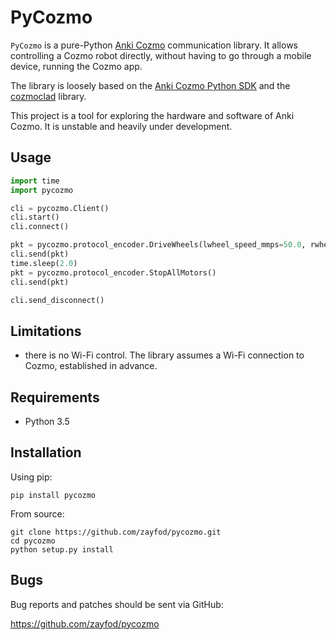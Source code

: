 PyCozmo
=======

`PyCozmo` is a pure-Python [Anki Cozmo](https://anki.com/en-us/cozmo.html) communication library. It allows controlling
a Cozmo robot directly, without having to go through a mobile device, running the Cozmo app.

The library is loosely based on the [Anki Cozmo Python SDK](https://github.com/anki/cozmo-python-sdk) and the
[cozmoclad](https://pypi.org/project/cozmoclad/) library.

This project is a tool for exploring the hardware and software of Anki Cozmo. It is unstable and heavily under
development.


Usage
-----

```python
import time
import pycozmo

cli = pycozmo.Client()
cli.start()
cli.connect()

pkt = pycozmo.protocol_encoder.DriveWheels(lwheel_speed_mmps=50.0, rwheel_speed_mmps=50.0) 
cli.send(pkt)
time.sleep(2.0)
pkt = pycozmo.protocol_encoder.StopAllMotors()
cli.send(pkt)

cli.send_disconnect()
```


Limitations
-----------

- there is no Wi-Fi control. The library assumes a Wi-Fi connection to Cozmo, established in advance.


Requirements
------------

- Python 3.5


Installation
------------

Using pip:

```
pip install pycozmo
```

From source:

```
git clone https://github.com/zayfod/pycozmo.git
cd pycozmo
python setup.py install
```


Bugs
----

Bug reports and patches should be sent via GitHub:

https://github.com/zayfod/pycozmo
